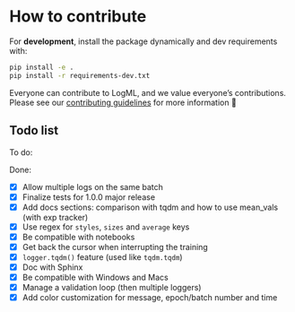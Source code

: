 # How to contribute

For **development**, install the package dynamically and dev requirements with:

```bash
pip install -e .
pip install -r requirements-dev.txt
```

Everyone can contribute to LogML, and we value everyone’s contributions. Please see our
[contributing guidelines](https://github.com/valentingol/logml/blob/main/CONTRIBUTING.md)
for more information 🤗

## Todo list

To do:

Done:

- [x] Allow multiple logs on the same batch
- [x] Finalize tests for 1.0.0 major release
- [x] Add docs sections: comparison with tqdm and how to use mean_vals
  (with exp tracker)
- [x] Use regex for `styles`, `sizes` and `average` keys
- [x] Be compatible with notebooks
- [x] Get back the cursor when interrupting the training
- [x] `logger.tqdm()` feature (used like `tqdm.tqdm`)
- [x] Doc with Sphinx
- [x] Be compatible with Windows and Macs
- [x] Manage a validation loop (then multiple loggers)
- [x] Add color customization for message, epoch/batch number and time
